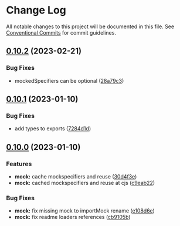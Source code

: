 # Change Log

All notable changes to this project will be documented in this file.
See [Conventional Commits](https://conventionalcommits.org) for commit guidelines.

## [0.10.2](https://github.com/node-loaders/loaders/compare/@node-loaders/mock@0.10.1...@node-loaders/mock@0.10.2) (2023-02-21)


### Bug Fixes

* mockedSpecifiers can be optional ([28a79c3](https://github.com/node-loaders/loaders/commit/28a79c301223faf926479111a2194fc47974c549))



## [0.10.1](https://github.com/node-loaders/loaders/compare/@node-loaders/mock@0.10.0...@node-loaders/mock@0.10.1) (2023-01-10)


### Bug Fixes

* add types to exports ([7284d1d](https://github.com/node-loaders/loaders/commit/7284d1dfbe90cce593278cac6d32d18011f6cb27))



## [0.10.0](https://github.com/node-loaders/loaders/compare/@node-loaders/mock@0.9.1...@node-loaders/mock@0.10.0) (2023-01-10)


### Features

* **mock:** cache mockspecifiers and reuse ([30d4f3e](https://github.com/node-loaders/loaders/commit/30d4f3eae0645c9026737a0537d1936f89e0a5b1))
* **mock:** cached mockspecifiers and reuse at cjs ([c9eab22](https://github.com/node-loaders/loaders/commit/c9eab22835e0ddd2c07f1394a879b239d20dd98a))


### Bug Fixes

* **mock:** fix missing mock to importMock rename ([e108d6e](https://github.com/node-loaders/loaders/commit/e108d6e3324dae1ed6230536314b5cac208d4685))
* **mock:** fix readme loaders references ([cb9105b](https://github.com/node-loaders/loaders/commit/cb9105b76818b14c55e3d774886ea18c611513db))
